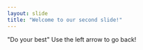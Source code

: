 ```yaml
---
layout: slide
title: "Welcome to our second slide!"
---
```

"Do your best"
Use the left arrow to go back!
